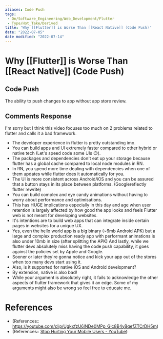 ```yaml
---
aliases: Code Push
tags:
 - On/Software_Engineering/Web_Development/Flutter
 - Type/Hot_Take/Derived
title: 'Why [[Flutter]] is Worse Than [[React Native]] (Code Push)'
date: "2022-07-05"
date modified: "2022-07-14"
---
```


# Why [[Flutter]] is Worse Than [[React Native]] (Code Push)

## Code Push
The ability to push changes to app without app store review.

## Comments Response
I'm sorry but I think this video focuses too much on 2 problems related to flutter and calls it a bad framework.
- The developer experience in flutter is pretty outstanding imo.
- You can build apps and UI extremely faster compared to other hybrid or native tech (Let's speed code some UIs 😉).
- The packages and dependencies don't eat up your storage because flutter has a global cache compared to local node modules in RN.
- In RN, you spend more time dealing with dependencies when one of them updates while flutter does it automatically for you.
- The UI is more consistent across Android/iOS and you can be assured that a button stays in its place between platforms. (Googlereflectly flutter rewrite)
- You can build complex and eye candy animations without having to worry about performance and optimisations.
- This has HUGE implications especially in this day and age when user retention is largely affected by how good the app looks and feels Flutter web is not meant for developing websites.
- It's intentions are to build web apps that can integrate inside certain pages in websites for a unique UX.
- Yes, even the hello world app is a big binary (~6mb Android APK) but a large and complex production ready app with performant animations is also under 10mb in size (after splitting the APK) And lastly, while we flutter devs absolutely miss having the code push capability, it goes against the policies set by Apple and Google.
- Sooner or later they're gonna notice and kick your app out of the stores when too many devs start using it.
- Also, is it supported for native iOS and Android development?
- By extension, native is also bad!
- While your argument is absolutely right, it fails to acknowledge the other aspects of flutter framework that gives it an edge.
Some of my arguments might also be wrong so feel free to educate me.

# References
- (References:: https://youtube.com/clip/UgkxfzU6lNDe0MPp_Glc8B4yBqefZTCrDH5m)
- (References:: [Stop Hurting Your Mobile Users - YouTube](https://www.youtube.com/watch?v=3_FcxGCCnUs))
